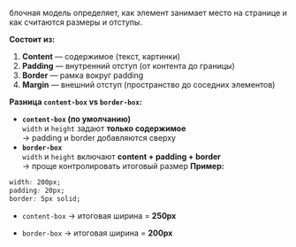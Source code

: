   блочная модель определяет, как элемент занимает место на странице и как считаются размеры и отступы.
  
**Состоит из:**
1. **Content** — содержимое (текст, картинки)
2. **Padding** — внутренний отступ (от контента до границы)
3. **Border** — рамка вокруг padding
4. **Margin** — внешний отступ (пространство до соседних элементов)

**Разница `content-box` vs `border-box`:**
- **`content-box` (по умолчанию)**  
    `width` и `height` задают **только содержимое**  
    → padding и border добавляются сверху
- **`border-box`**  
    `width` и `height` включают **content + padding + border**  
    → проще контролировать итоговый размер
**Пример:**

```css
width: 200px;
padding: 20px;
border: 5px solid;
```

- `content-box` → итоговая ширина = **250px**
    
- `border-box` → итоговая ширина = **200px**


